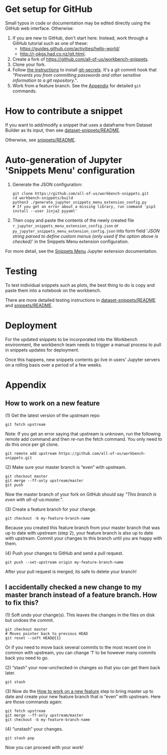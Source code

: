 # Get setup for GitHub

Small typos in code or documentation may be edited directly using the GitHub web interface. Otherwise:

1. If you are new to GitHub, don't start here. Instead, work through a GitHub tutorial such as one of these:
    * https://guides.github.com/activities/hello-world/
    * http://r-pkgs.had.co.nz/git.html.
2. Create a fork of https://github.com/all-of-us/workbench-snippets.
3. Clone your fork.
4. Follow [the instructions](https://github.com/all-of-us/workbench#git-secrets) to install [git-secrets](https://github.com/awslabs/git-secrets). It's a git commit hook that *"Prevents you from committing passwords and other sensitive information to a git repository."*.
5. Work from a feature branch. See the [Appendix](#appendix) for detailed `git` commands.

# How to contribute a snippet

If you want to add/modify a snippet that uses a dataframe from Dataset Builder as its input, then see [dataset-snippets/README](./dataset-snippets/README.md).

Otherwise, see [snippets/README](./snippets/README.md).

# Auto-generation of Jupyter 'Snippets Menu' configuration

1. Generate the JSON configuration:
    ```
    git clone https://github.com/all-of-us/workbench-snippets.git
    cd workbench-snippets/build
    python3 ./generate_jupyter_snippets_menu_extension_config.py
    # If you get an error about a missing library, run command 'pip3 install --user Jinja2 pyyaml'
    ```
1. Then copy and paste the contents of the newly created file `r_jupyter_snippets_menu_extension_config.json` or `py_jupyter_snippets_menu_extension_config.json` into form field '*JSON string parsed to define custom menus (only used if the option above is checked)*' in the Snippets Menu extension configuration.

For more detail, see the [Snippets Menu](https://jupyter-contrib-nbextensions.readthedocs.io/en/latest/nbextensions/snippets_menu/readme.html) Jupyter extension documentation.

# Testing

To test individual snippets such as plots, the best thing to do is copy and paste them into a notebook on the workbench.

There are more detailed testing instructions in [dataset-snippets/README](./dataset-snippets/README.md#testing) and [snippets/README](./snippets/README.md#testing).

# Deployment

For the updated snippets to be incorporated into the Workbench environment, the workbench team needs to trigger a manual process to pull in snippets updates for deployment.

Once this happens, new snippets contents go live in users' Jupyter servers on a rolling basis over a period of a few weeks.

# Appendix

## How to work on a new feature

(1) Get the latest version of the upstream repo

```
git fetch upstream
```

Note: If you get an error saying that upstream is unknown, run the following remote add command and then re-run the fetch command. You only need to do this once per git clone.

```
git remote add upstream https://github.com/all-of-us/workbench-snippets.git
```

(2) Make sure your master branch is “even” with upstream.

```
git checkout master
git merge --ff-only upstream/master
git push
```

Now the master branch of your fork on GitHub should say *"This branch is even with all-of-us:master."*.


(3) Create a feature branch for your change.

```
git checkout -b my-feature-branch-name
```

Because you created this feature branch from your master branch that was up to date with upstream (step 2), your feature branch is also up to date with upstream. Commit your changes to this branch until you are happy with them.

(4) Push your changes to GitHub and send a pull request.

```
git push --set-upstream origin my-feature-branch-name
```

After your pull request is merged, its safe to delete your branch!

## I accidentally checked a new change to my master branch instead of a feature branch. How to fix this?

(1) Soft undo your change(s). This leaves the changes in the files on disk but undoes the commit.

```
git checkout master
# Moves pointer back to previous HEAD
git reset --soft HEAD@{1}
```

Or if you need to move back several commits to the most recent one in common with upstream, you can change ‘1’ to be however many commits back you need to go.

(2) “stash” your now-unchecked-in changes so that you can get them back later.

```
git stash
```

(3) Now do the [How to work on a new feature](#how-to-work-on-a-new-feature) step to bring master up to date and create your new feature branch that is “even” with upstream. Here are those commands again:

```
git fetch upstream
git merge --ff-only upstream/master
git checkout -b my-feature-branch-name
```

(4) “unstash” your changes.

```
git stash pop
```
Now you can proceed with your work!
